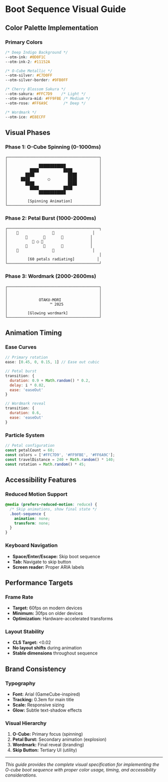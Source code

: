 # Boot Sequence Visual Guide

## Color Palette Implementation

### Primary Colors
```css
/* Deep Indigo Background */
--otm-ink: #0D0F1C
--otm-ink-2: #11152A

/* O-Cube Metallic */
--otm-silver: #C7D0FF
--otm-silver-border: #9FB0FF

/* Cherry Blossom Sakura */
--otm-sakura: #FFC7D9    /* Light */
--otm-sakura-mid: #FF9FBE /* Medium */
--otm-rose: #FF6A9C       /* Deep */

/* Wordmark */
--otm-ice: #E8ECFF
```

## Visual Phases

### Phase 1: O-Cube Spinning (0-1000ms)
```
┌─────────────────────────────────────────┐
│                                         │
│              ████████████               │
│          ████           ████            │
│        ████               ████          │
│      ████        ◯        ████          │
│        ████               ████          │
│          ████           ████            │
│              ████████████               │
│                                         │
│         [Spinning Animation]            │
└─────────────────────────────────────────┘
```

### Phase 2: Petal Burst (1000-2000ms)
```
┌─────────────────────────────────────────┐
│    🌸               🌸                 │
│        🌸       🌸       🌸            │
│           🌸 ◯ 🌸                     │
│        🌸       🌸       🌸            │
│    🌸               🌸                 │
│                                         │
│         [60 petals radiating]          │
└─────────────────────────────────────────┘
```

### Phase 3: Wordmark (2000-2600ms)
```
┌─────────────────────────────────────────┐
│                                         │
│                                         │
│              OTAKU-MORI                 │
│                   ™ 2025                │
│                                         │
│         [Glowing wordmark]              │
└─────────────────────────────────────────┘
```

## Animation Timing

### Ease Curves
```javascript
// Primary rotation
ease: [0.45, 0, 0.15, 1] // Ease out cubic

// Petal burst
transition: {
  duration: 0.9 + Math.random() * 0.2,
  delay: i * 0.02,
  ease: 'easeOut'
}

// Wordmark reveal
transition: {
  duration: 0.6,
  ease: 'easeOut'
}
```

### Particle System
```javascript
// Petal configuration
const petalCount = 60;
const colors = ['#FFC7D9', '#FF9FBE', '#FF6A9C'];
const travelDistance = 240 + Math.random() * 140;
const rotation = Math.random() * 45;
```

## Accessibility Features

### Reduced Motion Support
```css
@media (prefers-reduced-motion: reduce) {
  /* Skip animations, show final state */
  .boot-sequence {
    animation: none;
    transform: none;
  }
}
```

### Keyboard Navigation
- **Space/Enter/Escape:** Skip boot sequence
- **Tab:** Navigate to skip button
- **Screen reader:** Proper ARIA labels

## Performance Targets

### Frame Rate
- **Target:** 60fps on modern devices
- **Minimum:** 30fps on older devices
- **Optimization:** Hardware-accelerated transforms

### Layout Stability
- **CLS Target:** <0.02
- **No layout shifts** during animation
- **Stable dimensions** throughout sequence

## Brand Consistency

### Typography
- **Font:** Arial (GameCube-inspired)
- **Tracking:** 0.3em for main title
- **Scale:** Responsive sizing
- **Glow:** Subtle text-shadow effects

### Visual Hierarchy
1. **O-Cube:** Primary focus (spinning)
2. **Petal Burst:** Secondary animation (explosion)
3. **Wordmark:** Final reveal (branding)
4. **Skip Button:** Tertiary UI (utility)

---

*This guide provides the complete visual specification for implementing the O-cube boot sequence with proper color usage, timing, and accessibility considerations.*
